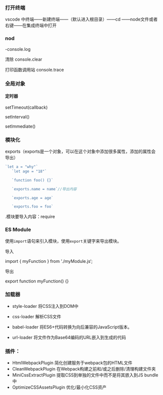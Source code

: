### 打开终端

vscode 中终端——新建终端——（默认进入根目录）——cd ——node文件或者右键——在集成终端中打开



### nod

-console.log

 清除 console.clear

打印函数调用站  console.trace



### 全局对象



#### 定时器

   setTimeout(callback)

   setInterval()  

   setImmediate()

### 模块化

exports（exports是一个对象，可以在这个对象中添加很多属性，添加的属性会导出）

```js
`let a = "why"` 
   `let age = "18"`  

   `function foo() {}` 

   `exports.name = name`//导出内容 

   `exports.age = age` 

   `exports.foo = foo` 
```

.模块要导入内容：require



### ES Module

使用`import`语句来引入模块，使用`export`关键字来导出模块。

导入

import { myFunction } from './myModule.js‘;

导出

export function myFunction() {}



### 加载器

- style-loader 将CSS注入到DOM中

- css-loader 解析CSS文件
- babel-loader 将ES6+代码转换为向后兼容的JavaScript版本。
- url-loader  将文件作为Base64编码的URL嵌入到生成的代码



### **插件**： 

   - HtmlWebpackPlugin 简化创建服务于webpack包的HTML文件
   - CleanWebpackPlugin 在Webpack构建之前和/或之后删除/清理构建文件夹 
   - MiniCssExtractPlugin 提取CSS到单独的文件中而不是将其嵌入到JS bundle中 
   - OptimizeCSSAssetsPlugin 优化/最小化CSS资产